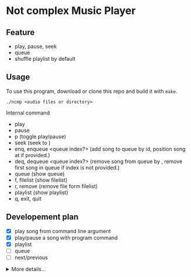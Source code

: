 # Not complex Music Player

## Feature

- play, pause, seek
- queue
- shuffle playlist by default

## Usage

To use this program, download or clone this repo and build it with `make`.

```shell
./ncmp <audio files or directory>
```

Internal command
- play
- pause
- p (toggle play/pause)
- seek <sec> (seek to <sec>)
- enq, enqueue <song id> <queue index?> (add song to queue by id, position song at <queue index> if provided.)
- deq, dequeue <queue index?> (remove song from queue by <index>, remove first song in queue if index is not provided.)
- queue (show queue)
- f, filelist (show filelist)
- r, remove (remove file form filelist)
- playlist (show playlist)
- q, exit, quit

## Developement plan

- [x] play song from command line argument
- [x] play/pause a song with program command
- [x] playlist
- [ ] queue
- [ ] next/previous

<details>
<summary>More details...</summary>

```
song_list <- music_dir

song_list -> suffle -> playlist

song_list   -> add
            -> remove by dir

PLAYLIST

WHEN playlist is empty -> resuffle song_list and add it to playlist


QUEUE
x   -> add any song
x   -> remove any song

IF play_queue not empty -> play until it empty
ELSE -> play from playlist

WHEN add song to queue -> remove it from playlist
WHEN played the song in queue -> remove from queue


PLAYER
x   -> play
x   -> pause
x   -> seek
    -> next/prevoius song
    -> song info
    -? volume control

[ ..., previous, current, next, ... ]
[played        ]          [ queue ][ playlist ]
played list
    -> add last
    -> remove last


----- data
Queue
Plyed song
Playlist
Song list
Player state

----- input
cmd
x   -> enqueue
x   -> remove from queue
    -> player command
    -> show queue
x   -> show playlist
x   -> show song list

----- output
player state => [song name / file name, playing time, song length, volume, play/pause]
queue
playlist
song_list
played song

```
</details>
